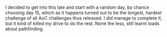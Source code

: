 I decided to get into this late and start with a random day, by chance choosing day 15, which as it happens turned out to be the longest, hardest challenge of all AoC challenges thus released.
I did manage to complete it, but it kind of killed my drive to do the rest. None the less, still learnt loads about pathfinding. 
